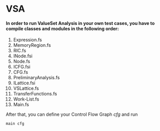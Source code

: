 # VSA

#### In order to run ValueSet Analysis in your own test cases, you have to compile classes and modules in the following order:
1. Expression.fs
2. MemoryRegion.fs
3. RIC.fs
4. INode.fsi
5. Node.fs
6. ICFG.fsi
7. CFG.fs
8. PreliminaryAnalysis.fs
9. ILattice.fsi
10. VSLattice.fs 
11. TransferFunctions.fs
12. Work-List.fs
13. Main.fs

After that, you can define your Control Flow Graph *cfg* and run

    main cfg
